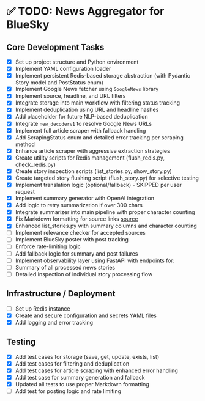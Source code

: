 # ✅ TODO: News Aggregator for BlueSky

## Core Development Tasks

- [x] Set up project structure and Python environment
- [x] Implement YAML configuration loader
- [x] Implement persistent Redis-based storage abstraction (with Pydantic Story model and PostStatus enum)
- [x] Implement Google News fetcher using `GoogleNews` library
- [x] Implement source, headline, and URL filters
- [x] Integrate storage into main workflow with filtering status tracking
- [x] Implement deduplication using URL and headline hashes
- [x] Add placeholder for future NLP-based deduplication
- [x] Integrate `new_decoderv1` to resolve Google News URLs
- [x] Implement full article scraper with fallback handling
- [x] Add ScrapingStatus enum and detailed error tracking per scraping method
- [x] Enhance article scraper with aggressive extraction strategies
- [x] Create utility scripts for Redis management (flush_redis.py, check_redis.py)
- [x] Create story inspection scripts (list_stories.py, show_story.py)
- [x] Create targeted story flushing script (flush_story.py) for selective testing
- [x] Implement translation logic (optional/fallback) - SKIPPED per user request
- [x] Implement summary generator with OpenAI integration
- [x] Add logic to retry summarization if over 300 chars
- [x] Integrate summarizer into main pipeline with proper character counting
- [x] Fix Markdown formatting for source links [source](url)
- [x] Enhanced list_stories.py with summary columns and character counting
- [ ] Implement relevance checker for accepted sources
- [ ] Implement BlueSky poster with post tracking
- [ ] Enforce rate-limiting logic
- [ ] Add fallback logic for summary and post failures
- [ ] Implement observability layer using FastAPI with endpoints for:
- [ ] Summary of all processed news stories
- [ ] Detailed inspection of individual story processing flow

## Infrastructure / Deployment

- [ ] Set up Redis instance
- [x] Create and secure configuration and secrets YAML files
- [x] Add logging and error tracking

## Testing

- [x] Add test cases for storage (save, get, update, exists, list)
- [x] Add test cases for filtering and deduplication
- [x] Add test cases for article scraping with enhanced error handling
- [x] Add test case for summary generation and fallback
- [x] Updated all tests to use proper Markdown formatting
- [ ] Add test for posting logic and rate limiting
